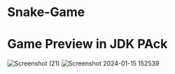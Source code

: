 ﻿# Snake-Game

# Game Preview in JDK PAck
![Screenshot (21)](https://github.com/ganeshjadhav2402/Snake-Game/assets/108882321/15394892-f3b2-4604-8e3c-efd3e5c52e7f)
![Screenshot 2024-01-15 152539](https://github.com/ganeshjadhav2402/Snake-Game/assets/108882321/c702acdf-649f-4156-9fdb-138e7de537d3)
